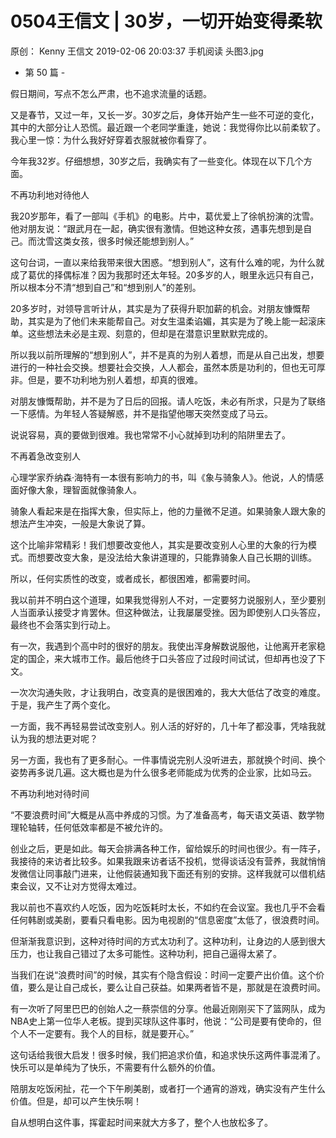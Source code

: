 # 0504王信文 | 30岁，一切开始变得柔软
原创：
Kenny
王信文
2019-02-06 20:03:37
手机阅读
头图3.jpg



- 第 50 篇 -



假日期间，写点不怎么严肃，也不追求流量的话题。


又是春节，又过一年，又长一岁。30岁之后，身体开始产生一些不可逆的变化，其中的大部分让人恐慌。最近跟一个老同学重逢，她说：我觉得你比以前柔软了。我心里一惊：为什么我好好穿着衣服就被你看穿了。



今年我32岁。仔细想想，30岁之后，我确实有了一些变化。体现在以下几个方面。





不再功利地对待他人


我20岁那年，看了一部叫《手机》的电影。片中，葛优爱上了徐帆扮演的沈雪。他对朋友说：“跟武月在一起，确实很有激情。但她这种女孩，遇事先想到是自己。而沈雪这类女孩，很多时候还能想到别人。”







这句台词，一直以来给我带来很大困惑。“想到别人”，这有什么难的呢，为什么就成了葛优的择偶标准？因为我那时还太年轻。20多岁的人，眼里永远只有自己，所以根本分不清“想到自己”和“想到别人”的差别。


20多岁时，对领导言听计从，其实是为了获得升职加薪的机会。对朋友慷慨帮助，其实是为了他们未来能帮自己。对女生温柔谄媚，其实是为了晚上能一起滚床单。这些想法未必是主观、刻意的，但却是在潜意识里默默完成的。


所以我以前所理解的“想到别人”，并不是真的为别人着想，而是从自己出发，想要进行的一种社会交换。想要社会交换，人人都会，虽然本质是功利的，但也无可厚非。但是，要不功利地为别人着想，却真的很难。



对朋友慷慨帮助，并不是为了日后的回报。请人吃饭，未必有所求，只是为了联络一下感情。为年轻人答疑解惑，并不是指望他哪天突然变成了马云。



说说容易，真的要做到很难。我也常常不小心就掉到功利的陷阱里去了。





不再着急改变别人



心理学家乔纳森·海特有一本很有影响力的书，叫《象与骑象人》。他说，人的情感面好像大象，理智面就像骑象人。

骑象人看起来是在指挥大象，但实际上，他的力量微不足道。如果骑象人跟大象的想法产生冲突，一般是大象说了算。

这个比喻非常精彩！我们想要改变他人，其实是要改变别人心里的大象的行为模式。而想要改变大象，是没法给大象讲道理的，只能靠骑象人自己长期的训练。



所以，任何实质性的改变，或者成长，都很困难，都需要时间。



我以前并不明白这个道理，如果我觉得别人不对，一定要努力说服别人，至少要别人当面承认接受才肯罢休。但这种做法，让我屡屡受挫。因为即使别人口头答应，最终也不会落实到行动上。



有一次，我遇到个高中时的很好的朋友。我使出浑身解数说服他，让他离开老家稳定的国企，来大城市工作。最后他终于口头答应了过段时间试试，但却再也没了下文。



一次次沟通失败，才让我明白，改变真的是很困难的，我大大低估了改变的难度。于是，我产生了两个变化。



一方面，我不再轻易尝试改变别人。别人活的好好的，几十年了都没事，凭啥我就认为我的想法更对呢？



另一方面，我也有了更多耐心。一件事情说完别人没听进去，那就换个时间、换个姿势再多说几遍。这大概也是为什么很多老师能成为优秀的企业家，比如马云。





不再功利地对待时间



“不要浪费时间”大概是从高中养成的习惯。为了准备高考，每天语文英语、数学物理轮轴转，任何低效率都是不被允许的。

创业之后，更是如此。每天会排满各种工作，留给娱乐的时间也很少。有一阵子，我接待的来访者比较多。如果我跟来访者话不投机，觉得谈话没有营养，我就悄悄发微信让同事敲门进来，让他假装通知我下面还有别的安排。这样我就可以借机结束会议，又不让对方觉得太难过。

我以前也不喜欢约人吃饭，因为吃饭耗时太长，不如约在会议室。我也几乎不会看任何韩剧或美剧，要看只看电影。因为电视剧的“信息密度”太低了，很浪费时间。

但渐渐我意识到，这种对待时间的方式太功利了。这种功利，让身边的人感到很大压力，也让我自己错过了太多可能性。这种功利，把自己逼得太紧了。



当我们在说“浪费时间”的时候，其实有个隐含假设：时间一定要产出价值。这个价值，要么是让自己成长，要么让自己获益。如果两者皆不是，那就是在浪费时间。



有一次听了阿里巴巴的创始人之一蔡崇信的分享。他最近刚刚买下了篮网队，成为NBA史上第一位华人老板。提到买球队这件事时，他说：“公司是要有使命的，但个人不一定要有。我个人的目标，就是要开心。”



这句话给我很大启发！很多时候，我们把追求价值，和追求快乐这两件事混淆了。快乐可以是单纯为了快乐，不需要有什么额外的价值。



陪朋友吃饭闲扯，花一个下午刷美剧，或者打一个通宵的游戏，确实没有产生什么价值。但是，却可以产生快乐啊！


自从想明白这件事，挥霍起时间来就大方多了，整个人也放松多了。